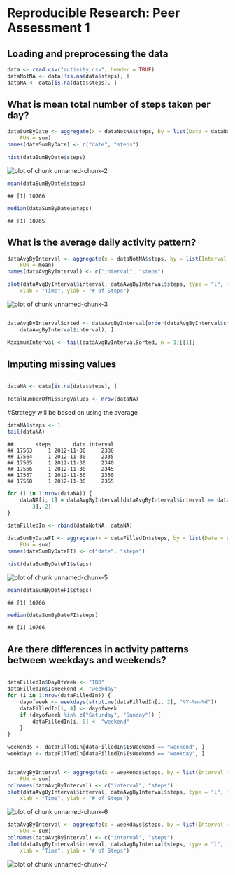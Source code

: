# Reproducible Research: Peer Assessment 1


## Loading and preprocessing the data

```r
data <- read.csv("activity.csv", header = TRUE)
dataNotNA <- data[!is.na(data$steps), ]
dataNA <- data[is.na(data$steps), ]
```


## What is mean total number of steps taken per day?

```r
dataSumByDate <- aggregate(x = dataNotNA$steps, by = list(Date = dataNotNA$date), 
    FUN = sum)
names(dataSumByDate) <- c("date", "steps")

hist(dataSumByDate$steps)
```

![plot of chunk unnamed-chunk-2](figure/unnamed-chunk-2.png) 

```r
mean(dataSumByDate$steps)
```

```
## [1] 10766
```

```r
median(dataSumByDate$steps)
```

```
## [1] 10765
```


## What is the average daily activity pattern?

```r
dataAvgByInterval <- aggregate(x = dataNotNA$steps, by = list(Interval = dataNotNA$interval), 
    FUN = mean)
names(dataAvgByInterval) <- c("interval", "steps")

plot(dataAvgByInterval$interval, dataAvgByInterval$steps, type = "l", main = "Average Daily Pattern", 
    xlab = "Time", ylab = "# of Steps")
```

![plot of chunk unnamed-chunk-3](figure/unnamed-chunk-3.png) 

```r

dataAvgByIntervalSorted <- dataAvgByInterval[order(dataAvgByInterval$steps, 
    dataAvgByInterval$interval), ]

MaximumInterval <- tail(dataAvgByIntervalSorted, n = 1)[[1]]
```

## Imputing missing values

```r

dataNA <- data[is.na(data$steps), ]

TotalNumberOfMissingValues <- nrow(dataNA)
```

#Strategy will be based on using the average 

```r
dataNA$steps <- 1
tail(dataNA)
```

```
##       steps       date interval
## 17563     1 2012-11-30     2330
## 17564     1 2012-11-30     2335
## 17565     1 2012-11-30     2340
## 17566     1 2012-11-30     2345
## 17567     1 2012-11-30     2350
## 17568     1 2012-11-30     2355
```

```r
for (i in 1:nrow(dataNA)) {
    dataNA[i, 1] = dataAvgByInterval[dataAvgByInterval$interval == dataNA[i, 
        3], 2]
}

dataFilledIn <- rbind(dataNotNA, dataNA)

dataSumByDateFI <- aggregate(x = dataFilledIn$steps, by = list(Date = dataFilledIn$date), 
    FUN = sum)
names(dataSumByDateFI) <- c("date", "steps")

hist(dataSumByDateFI$steps)
```

![plot of chunk unnamed-chunk-5](figure/unnamed-chunk-5.png) 

```r
mean(dataSumByDateFI$steps)
```

```
## [1] 10766
```

```r
median(dataSumByDateFI$steps)
```

```
## [1] 10766
```

## Are there differences in activity patterns between weekdays and weekends?

```r

dataFilledIn$DayOfWeek <- "TBD"
dataFilledIn$IsWeekend <- "weekday"
for (i in 1:nrow(dataFilledIn)) {
    dayofweek <- weekdays(strptime(dataFilledIn[i, 2], "%Y-%m-%d"))
    dataFilledIn[i, 4] <- dayofweek
    if (dayofweek %in% c("Saturday", "Sunday")) {
        dataFilledIn[i, 5] <- "weekend"
    }
}

weekends <- dataFilledIn[dataFilledIn$IsWeekend == "weekend", ]
weekdays <- dataFilledIn[dataFilledIn$IsWeekend == "weekday", ]


dataAvgByInterval <- aggregate(x = weekends$steps, by = list(Interval = weekends$interval), 
    FUN = sum)
colnames(dataAvgByInterval) <- c("interval", "steps")
plot(dataAvgByInterval$interval, dataAvgByInterval$steps, type = "l", main = "Average Daily Pattern (Weekends)", 
    xlab = "Time", ylab = "# of Steps")
```

![plot of chunk unnamed-chunk-6](figure/unnamed-chunk-6.png) 


```r
dataAvgByInterval <- aggregate(x = weekdays$steps, by = list(Interval = weekdays$interval), 
    FUN = sum)
colnames(dataAvgByInterval) <- c("interval", "steps")
plot(dataAvgByInterval$interval, dataAvgByInterval$steps, type = "l", main = "Average Daily Pattern (Weekdays)", 
    xlab = "Time", ylab = "# of Steps")
```

![plot of chunk unnamed-chunk-7](figure/unnamed-chunk-7.png) 

